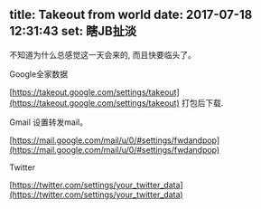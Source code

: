 title: Takeout from world
date: 2017-07-18 12:31:43
set: 瞎JB扯淡
---

不知道为什么总感觉这一天会来的, 而且快要临头了。

Google全家数据

[https://takeout.google.com/settings/takeout](https://takeout.google.com/settings/takeout) 打包后下载.


Gmail 设置转发mail。

[https://mail.google.com/mail/u/0/#settings/fwdandpop](https://mail.google.com/mail/u/0/#settings/fwdandpop)


Twitter

[https://twitter.com/settings/your_twitter_data](https://twitter.com/settings/your_twitter_data)


